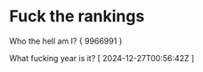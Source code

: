 # Fuck the rankings

Who the hell am I?
{ 9966991 }

What fucking year is it?
[ 2024-12-27T00:56:42Z ]
